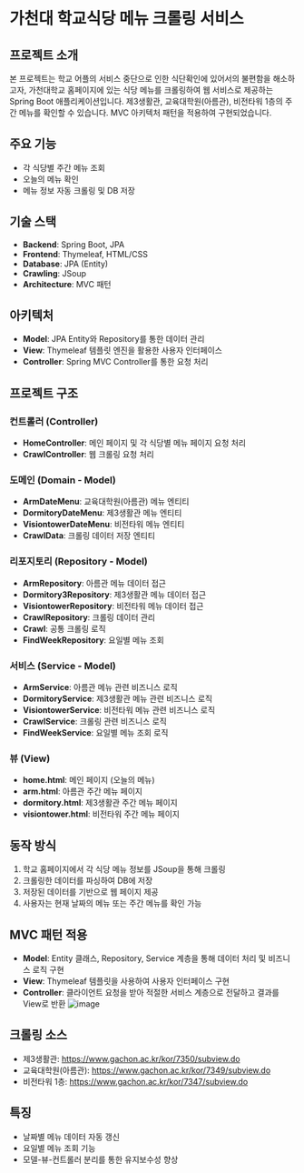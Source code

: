 # 가천대 학교식당 메뉴 크롤링 서비스

## 프로젝트 소개
본 프로젝트는 학교 어플의 서비스 중단으로 인한 식단확인에 있어서의 불편함을 해소하고자,  가천대학교 홈페이지에 있는 식당 메뉴를 크롤링하여 웹 서비스로 제공하는 Spring Boot 애플리케이션입니다. 제3생활관, 교육대학원(아름관), 비전타워 1층의 주간 메뉴를 확인할 수 있습니다. MVC 아키텍처 패턴을 적용하여 구현되었습니다.

## 주요 기능
- 각 식당별 주간 메뉴 조회
- 오늘의 메뉴 확인
- 메뉴 정보 자동 크롤링 및 DB 저장

## 기술 스택
- **Backend**: Spring Boot, JPA
- **Frontend**: Thymeleaf, HTML/CSS
- **Database**: JPA (Entity)
- **Crawling**: JSoup
- **Architecture**: MVC 패턴

## 아키텍처
- **Model**: JPA Entity와 Repository를 통한 데이터 관리
- **View**: Thymeleaf 템플릿 엔진을 활용한 사용자 인터페이스
- **Controller**: Spring MVC Controller를 통한 요청 처리

## 프로젝트 구조

### 컨트롤러 (Controller)
- **HomeController**: 메인 페이지 및 각 식당별 메뉴 페이지 요청 처리
- **CrawlController**: 웹 크롤링 요청 처리

### 도메인 (Domain - Model)
- **ArmDateMenu**: 교육대학원(아름관) 메뉴 엔티티
- **DormitoryDateMenu**: 제3생활관 메뉴 엔티티
- **VisiontowerDateMenu**: 비전타워 메뉴 엔티티
- **CrawlData**: 크롤링 데이터 저장 엔티티

### 리포지토리 (Repository - Model)
- **ArmRepository**: 아름관 메뉴 데이터 접근
- **Dormitory3Repository**: 제3생활관 메뉴 데이터 접근
- **VisiontowerRepository**: 비전타워 메뉴 데이터 접근
- **CrawlRepository**: 크롤링 데이터 관리
- **Crawl**: 공통 크롤링 로직
- **FindWeekRepository**: 요일별 메뉴 조회

### 서비스 (Service - Model)
- **ArmService**: 아름관 메뉴 관련 비즈니스 로직
- **DormitoryService**: 제3생활관 메뉴 관련 비즈니스 로직
- **VisiontowerService**: 비전타워 메뉴 관련 비즈니스 로직
- **CrawlService**: 크롤링 관련 비즈니스 로직
- **FindWeekService**: 요일별 메뉴 조회 로직

### 뷰 (View)
- **home.html**: 메인 페이지 (오늘의 메뉴)
- **arm.html**: 아름관 주간 메뉴 페이지
- **dormitory.html**: 제3생활관 주간 메뉴 페이지
- **visiontower.html**: 비전타워 주간 메뉴 페이지

## 동작 방식
1. 학교 홈페이지에서 각 식당 메뉴 정보를 JSoup을 통해 크롤링
2. 크롤링한 데이터를 파싱하여 DB에 저장
3. 저장된 데이터를 기반으로 웹 페이지 제공
4. 사용자는 현재 날짜의 메뉴 또는 주간 메뉴를 확인 가능

## MVC 패턴 적용
- **Model**: Entity 클래스, Repository, Service 계층을 통해 데이터 처리 및 비즈니스 로직 구현
- **View**: Thymeleaf 템플릿을 사용하여 사용자 인터페이스 구현
- **Controller**: 클라이언트 요청을 받아 적절한 서비스 계층으로 전달하고 결과를 View로 반환
  ![image](https://github.com/user-attachments/assets/83022bd2-1f5d-404c-8c68-b7272a923fd9)


## 크롤링 소스
- 제3생활관: https://www.gachon.ac.kr/kor/7350/subview.do
- 교육대학원(아름관): https://www.gachon.ac.kr/kor/7349/subview.do
- 비전타워 1층: https://www.gachon.ac.kr/kor/7347/subview.do

## 특징
- 날짜별 메뉴 데이터 자동 갱신
- 요일별 메뉴 조회 기능
- 모델-뷰-컨트롤러 분리를 통한 유지보수성 향상

